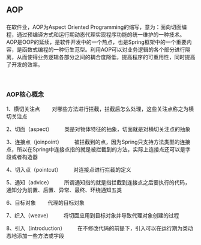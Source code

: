 ﻿## AOP
 

### 
在软件业，AOP为Aspect Oriented Programming的缩写，意为：面向切面编程，通过预编译方式和运行期动态代理实现程序功能的统一维护的一种技术。AOP是OOP的延续，是软件开发中的一个热点，也是Spring框架中的一个重要内容，是函数式编程的一种衍生范型。利用AOP可以对业务逻辑的各个部分进行隔离，从而使得业务逻辑各部分之间的耦合度降低，提高程序的可重用性，同时提高了开发的效率。

　　

### AOP核心概念
 

1、横切关注点
　　对哪些方法进行拦截，拦截后怎么处理，这些关注点称之为横切关注点

2、切面（aspect）
　　类是对物体特征的抽象，切面就是对横切关注点的抽象

3、连接点（joinpoint）
　　被拦截到的点，因为Spring只支持方法类型的连接点，所以在Spring中连接点指的就是被拦截到的方法，实际上连接点还可以是字段或者构造器

4、切入点（pointcut）
　　对连接点进行拦截的定义

5、通知（advice）
　　所谓通知指的就是指拦截到连接点之后要执行的代码，通知分为前置、后置、异常、最终、环绕通知五类

6、目标对象
　　代理的目标对象

7、织入（weave）
　　将切面应用到目标对象并导致代理对象创建的过程

8、引入（introduction）
　　在不修改代码的前提下，引入可以在运行期为类动态地添加一些方法或字段
 